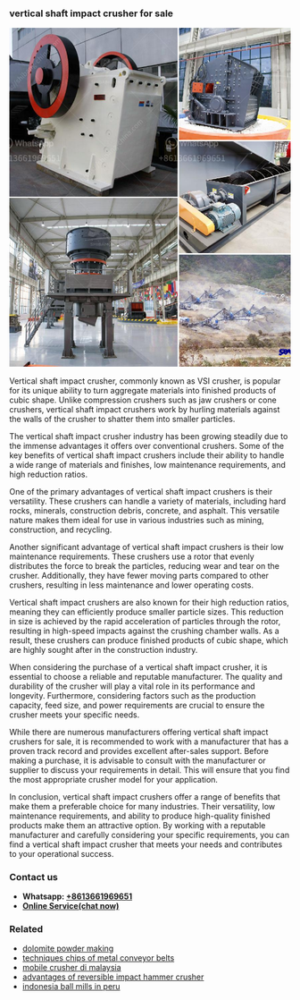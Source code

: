 <h3>vertical shaft impact crusher for sale</h3><img src='1706767733.jpg' alt=''><p>Vertical shaft impact crusher, commonly known as VSI crusher, is popular for its unique ability to turn aggregate materials into finished products of cubic shape. Unlike compression crushers such as jaw crushers or cone crushers, vertical shaft impact crushers work by hurling materials against the walls of the crusher to shatter them into smaller particles.</p><p>The vertical shaft impact crusher industry has been growing steadily due to the immense advantages it offers over conventional crushers. Some of the key benefits of vertical shaft impact crushers include their ability to handle a wide range of materials and finishes, low maintenance requirements, and high reduction ratios.</p><p>One of the primary advantages of vertical shaft impact crushers is their versatility. These crushers can handle a variety of materials, including hard rocks, minerals, construction debris, concrete, and asphalt. This versatile nature makes them ideal for use in various industries such as mining, construction, and recycling.</p><p>Another significant advantage of vertical shaft impact crushers is their low maintenance requirements. These crushers use a rotor that evenly distributes the force to break the particles, reducing wear and tear on the crusher. Additionally, they have fewer moving parts compared to other crushers, resulting in less maintenance and lower operating costs.</p><p>Vertical shaft impact crushers are also known for their high reduction ratios, meaning they can efficiently produce smaller particle sizes. This reduction in size is achieved by the rapid acceleration of particles through the rotor, resulting in high-speed impacts against the crushing chamber walls. As a result, these crushers can produce finished products of cubic shape, which are highly sought after in the construction industry.</p><p>When considering the purchase of a vertical shaft impact crusher, it is essential to choose a reliable and reputable manufacturer. The quality and durability of the crusher will play a vital role in its performance and longevity. Furthermore, considering factors such as the production capacity, feed size, and power requirements are crucial to ensure the crusher meets your specific needs.</p><p>While there are numerous manufacturers offering vertical shaft impact crushers for sale, it is recommended to work with a manufacturer that has a proven track record and provides excellent after-sales support. Before making a purchase, it is advisable to consult with the manufacturer or supplier to discuss your requirements in detail. This will ensure that you find the most appropriate crusher model for your application.</p><p>In conclusion, vertical shaft impact crushers offer a range of benefits that make them a preferable choice for many industries. Their versatility, low maintenance requirements, and ability to produce high-quality finished products make them an attractive option. By working with a reputable manufacturer and carefully considering your specific requirements, you can find a vertical shaft impact crusher that meets your needs and contributes to your operational success.</p><h3>Contact us</h3><ul><li><strong>Whatsapp:&nbsp;<a href="https://wa.me/8613661969651">+8613661969651</a></strong></li><li><a href="https://swt.shibang-china.com/?git&amp;zhl&amp;vertical shaft impact crusher for sale"><strong>Online Service(chat now)</strong></a></li></ul><h3>Related</h3><ul><li><a href='dolomite powder making.md'>dolomite powder making</a></li><li><a href='techniques chips of metal conveyor belts.md'>techniques chips of metal conveyor belts</a></li><li><a href='mobile crusher di malaysia.md'>mobile crusher di malaysia</a></li><li><a href='advantages of reversible impact hammer crusher.md'>advantages of reversible impact hammer crusher</a></li><li><a href='indonesia ball mills in peru.md'>indonesia ball mills in peru</a></li></ul>